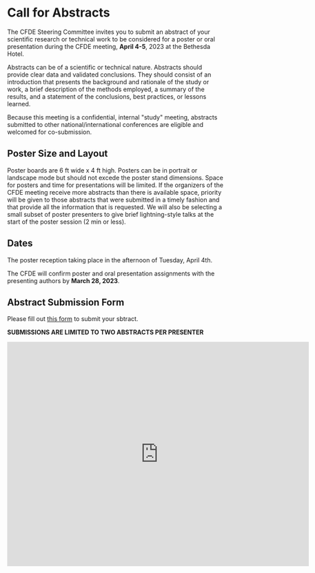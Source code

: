 # Call for Abstracts

The CFDE Steering Committee invites you to submit an abstract of your scientific research or technical work to be considered for a poster or oral presentation during the CFDE meeting, **April 4-5**, 2023 at the Bethesda Hotel.


Abstracts can be of a scientific or technical nature. Abstracts should provide clear data and validated conclusions. They should consist of an introduction that presents the background and rationale of the study or work, a brief description of the methods employed, a summary of the results, and a statement of the conclusions, best practices, or lessons learned.

Because this meeting is a confidential, internal "study" meeting, abstracts submitted to other national/international conferences are eligible and welcomed for co-submission. 

## Poster Size and Layout

Poster boards are 6 ft wide x 4 ft high. Posters can be in portrait or landscape mode but should not excede the poster stand dimensions. Space for posters and time for presentations will be limited. If the organizers of the CFDE meeting receive more abstracts than there is available space, priority will be given to those abstracts that were submitted in a timely fashion and that provide all the information that is requested. We will also be selecting a small subset of poster presenters to give brief lightning-style talks at the start of the poster session (2 min or less).

## Dates

The poster reception taking place in the afternoon of Tuesday, April 4th. 

The CFDE will confirm poster and oral presentation assignments with the presenting authors by **March 28, 2023**.

## Abstract Submission Form

Please fill out [this form](https://docs.google.com/forms/d/1mvw9IcnI-jjtLzU2IzSAFqvHdudlA3xPxjbIpgWZ4MM/viewform) to submit your sbtract.

**SUBMISSIONS ARE LIMITED TO TWO ABSTRACTS PER PRESENTER**

<iframe src="https://docs.google.com/forms/d/1mvw9IcnI-jjtLzU2IzSAFqvHdudlA3xPxjbIpgWZ4MM/viewform?embedded=true" width="700" height="520" frameborder="0" marginheight="0" marginwidth="0">Loading…</iframe>

